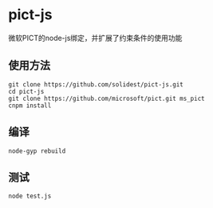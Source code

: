 # pict-js
微软PICT的node-js绑定，并扩展了约束条件的使用功能

## 使用方法
```
git clone https://github.com/solidest/pict-js.git
cd pict-js
git clone https://github.com/microsoft/pict.git ms_pict
cnpm install
```

## 编译
```
node-gyp rebuild
```

## 测试
```
node test.js
```

